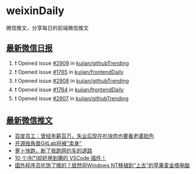 # weixinDaily
微信推文，分享每日的前端微信推文

## [最新微信日报](https://github.com/kujian/weixinDaily/issues)

<!--START_SECTION:activity-->
1. ❗ Opened issue [#2909](https://github.com/kujian/githubTrending/issues/2909) in [kujian/githubTrending](https://github.com/kujian/githubTrending)
2. ❗ Opened issue [#1765](https://github.com/kujian/frontendDaily/issues/1765) in [kujian/frontendDaily](https://github.com/kujian/frontendDaily)
3. ❗ Opened issue [#2908](https://github.com/kujian/githubTrending/issues/2908) in [kujian/githubTrending](https://github.com/kujian/githubTrending)
4. ❗ Opened issue [#1764](https://github.com/kujian/frontendDaily/issues/1764) in [kujian/frontendDaily](https://github.com/kujian/frontendDaily)
5. ❗ Opened issue [#2907](https://github.com/kujian/githubTrending/issues/2907) in [kujian/githubTrending](https://github.com/kujian/githubTrending)
<!--END_SECTION:activity-->


## [最新微信推文](https://weixin.qdkfweb.cn/)

<!-- BLOG-POST-LIST:START -->
- [百度员工：曾经年薪百万，失业后现在吃块肉也要看老婆脸色](https://weixin.qdkfweb.cn/51652.html)
- [开源独角兽GitLab将被“卖身”](https://weixin.qdkfweb.cn/51663.html)
- [萝卜快跑，断了我跑网约车的退路](https://weixin.qdkfweb.cn/51664.html)
- [10 个冷门却好用到爆的 VSCode 插件！](https://weixin.qdkfweb.cn/51665.html)
- [国外程序员吃饱了撑的？居然将Windows NT移植到“上古”的苹果麦金塔电脑](https://weixin.qdkfweb.cn/51666.html)
<!-- BLOG-POST-LIST:END -->